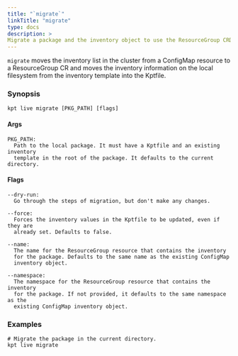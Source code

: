 ```yaml
---
title: "`migrate`"
linkTitle: "migrate"
type: docs
description: >
Migrate a package and the inventory object to use the ResourceGroup CRD.
---
```

<!--mdtogo:Short
    Migrate a package and the inventory object to use the ResourceGroup CRD.
-->

`migrate` moves the inventory list in the cluster from a ConfigMap resource to a 
ResourceGroup CR and moves the inventory information on the local filesystem from
the inventory template into the Kptfile.

### Synopsis
<!--mdtogo:Long-->
```
kpt live migrate [PKG_PATH] [flags]
```

#### Args
```
PKG_PATH:
  Path to the local package. It must have a Kptfile and an existing inventory
  template in the root of the package. It defaults to the current directory.
```

#### Flags
```
--dry-run:
  Go through the steps of migration, but don't make any changes.

--force:
  Forces the inventory values in the Kptfile to be updated, even if they are
  already set. Defaults to false.

--name:
  The name for the ResourceGroup resource that contains the inventory
  for the package. Defaults to the same name as the existing ConfigMap
  inventory object.

--namespace:
  The namespace for the ResourceGroup resource that contains the inventory
  for the package. If not provided, it defaults to the same namespace as the
  existing ConfigMap inventory object.
```
<!--mdtogo-->

### Examples
<!--mdtogo:Examples-->

```shell
# Migrate the package in the current directory.
kpt live migrate
```
<!--mdtogo-->
